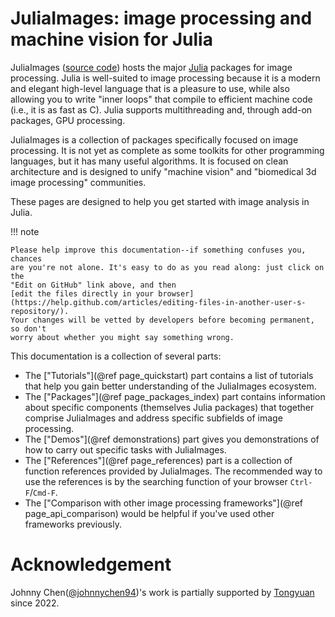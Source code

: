 # JuliaImages: image processing and machine vision for Julia

JuliaImages ([source code](https://github.com/JuliaImages)) hosts the
major [Julia](http://julialang.org/) packages for image processing.
Julia is well-suited to image processing because it is a modern and
elegant high-level language that is a pleasure to use, while also
allowing you to write "inner loops" that compile to efficient machine
code (i.e., it is as fast as C).  Julia supports multithreading and,
through add-on packages, GPU processing.

JuliaImages is a collection of packages specifically focused on image
processing.  It is not yet as complete as some toolkits for other
programming languages, but it has many useful algorithms.  It is
focused on clean architecture and is designed to unify "machine
vision" and "biomedical 3d image processing" communities.

These pages are designed to help you get started with image analysis
in Julia.

!!! note

    Please help improve this documentation--if something confuses you, chances
    are you're not alone. It's easy to do as you read along: just click on the
    "Edit on GitHub" link above, and then
    [edit the files directly in your browser](https://help.github.com/articles/editing-files-in-another-user-s-repository/).
    Your changes will be vetted by developers before becoming permanent, so don't
    worry about whether you might say something wrong.

This documentation is a collection of several parts:

* The ["Tutorials"](@ref page_quickstart) part contains a list of tutorials that help you gain better understanding of the JuliaImages
  ecosystem.
* The ["Packages"](@ref page_packages_index) part contains information about specific components (themselves
  Julia packages) that together comprise JuliaImages and address specific subfields of image processing.
* The ["Demos"](@ref demonstrations) part gives you demonstrations of how to carry out specific tasks with JuliaImages.
* The ["References"](@ref page_references) part is a collection of function references provided by JuliaImages.
  The recommended way to use the references is by the searching function of your browser `Ctrl-F`/`Cmd-F`.
* The ["Comparison with other image processing frameworks"](@ref page_api_comparison) would be helpful
  if you've used other frameworks previously.

# Acknowledgement

Johnny Chen([@johnnychen94](https://github.com/johnnychen94))'s work is partially supported by [Tongyuan](https://github.com/Suzhou-Tongyuan) since 2022.

